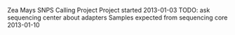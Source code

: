 Zea Mays SNPS Calling Project
Project started 2013-01-03
TODO: ask sequencing center about adapters
Samples expected from sequencing core 2013-01-10

